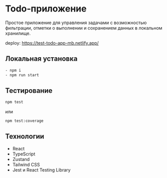# Todo-приложение

Простое приложение для управления задачами с возможностью фильтрации, отметки о выполнении и сохранением данных в локальном хранилище.

deploy: https://test-todo-app-mb.netlify.app/

## Локальная установка

```bash
- npm i
- npm run start
```

## Тестирование

```bash
npm test
```

или

```bash
npm test:coverage
```

## Технологии

- React
- TypeScript
- Zustand
- Tailwind CSS
- Jest и React Testing Library
